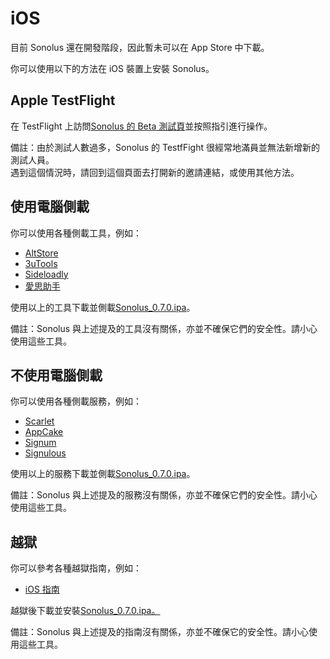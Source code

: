# iOS

目前 Sonolus 還在開發階段，因此暫未可以在 App Store 中下載。

你可以使用以下的方法在 iOS 裝置上安裝 Sonolus。

## Apple TestFlight

在 TestFlight 上訪問[Sonolus 的 Beta 測試頁](https://testflight.apple.com/join/mdFtAf92)並按照指引進行操作。

備註：由於測試人數過多，Sonolus 的 TestfFight 很經常地滿員並無法新增新的測試人員。<br>遇到這個情況時，請回到這個頁面去打開新的邀請連結，或使用其他方法。

## 使用電腦側載

你可以使用各種側載工具，例如：

-   [AltStore](https://altstore.io)
-   [3uTools](http://3u.com)
-   [Sideloadly](https://sideloadly.io)
-   [愛思助手](https://www.i4.cn)

使用以上的工具下載並側載[Sonolus_0.7.0.ipa](https://sonolus.com/download/Sonolus_0.7.0.ipa)。

備註：Sonolus 與上述提及的工具沒有關係，亦並不確保它們的安全性。請小心使用這些工具。

## 不使用電腦側載

你可以使用各種側載服務，例如：

-   [Scarlet](https://usescarlet.com)
-   [AppCake](https://www.iphonecake.com)
-   [Signum](https://signumsign.me)
-   [Signulous](https://www.signulous.com)

使用以上的服務下載並側載[Sonolus_0.7.0.ipa](https://sonolus.com/download/Sonolus_0.7.0.ipa)。

備註：Sonolus 與上述提及的服務沒有關係，亦並不確保它們的安全性。請小心使用這些工具。

## 越獄

你可以參考各種越獄指南，例如：

-   [iOS 指南](https://ios.cfw.guide)

越獄後下載並安裝[Sonolus_0.7.0.ipa。](https://sonolus.com/download/Sonolus_0.7.0.ipa)

備註：Sonolus 與上述提及的指南沒有關係，亦並不確保它的安全性。請小心使用這些工具。
